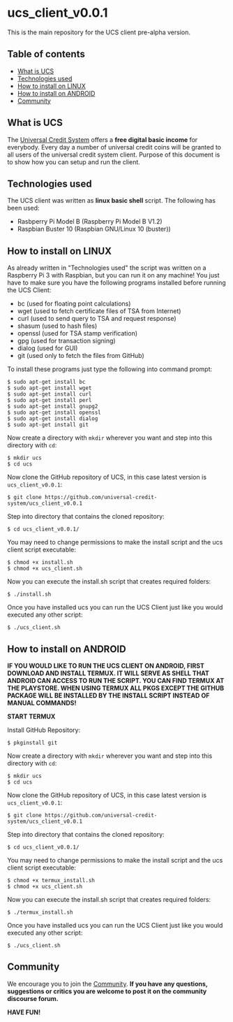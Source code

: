 # ucs_client_v0.0.1

This is the main repository for the UCS client pre-alpha version.

## Table of contents
* [What is UCS](#what-is-ucs)
* [Technologies used](#technologies-used)
* [How to install on LINUX](#how-to-install-on-linux)
* [How to install on ANDROID](#how-to-install-on-android)
* [Community](#community)

## What is UCS
The [Universal Credit System](https://www.universal-credit-system.org) offers a **free digital basic income** for everybody. Every day a number of universal credit coins will be granted to all users of the universal credit system client. Purpose of this document is to show how you can setup and run the client.

## Technologies used
The UCS client was written as **linux basic shell** script. The following has been used:
* Rasbperry Pi Model B (Raspberry Pi Model B V1.2)
* Raspbian Buster 10 (Raspbian GNU/Linux 10 (buster))

## How to install on LINUX
As already written in "Technologies used" the script was written on a Raspberry Pi 3 with Raspbian, but you can run it on any machine! You just have to make sure you have the following programs installed before running the UCS Client:
* bc		(used for floating point calculations)
* wget		(used to fetch certificate files of TSA from Internet)
* curl		(used to send query to TSA and request response)
* shasum	(used to hash files)
* openssl	(used for TSA stamp verification)
* gpg		(used for transaction signing)
* dialog	(used for GUI)
* git		(used only to fetch the files from GitHub)


To install these programs just type the following into command prompt:
```
$ sudo apt-get install bc
$ sudo apt-get install wget
$ sudo apt-get install curl
$ sudo apt-get install perl
$ sudo apt-get install gnupg2
$ sudo apt-get install openssl
$ sudo apt-get install dialog
$ sudo apt-get install git
```

Now create a directory with `mkdir` wherever you want and step into this directory with `cd`:
```
$ mkdir ucs
$ cd ucs
```

Now clone the GitHub repository of UCS, in this case latest version is `ucs_client_v0.0.1`:
```
$ git clone https://github.com/universal-credit-system/ucs_client_v0.0.1
```

Step into directory that contains the cloned repository:
```
$ cd ucs_client_v0.0.1/
```

You may need to change permissions to make the install script and the ucs client script executable:
```
$ chmod +x install.sh
$ chmod +x ucs_client.sh
```

Now you can execute the install.sh script that creates required folders:
```
$ ./install.sh
```

Once you have installed ucs you can run the UCS Client just like you would executed any other script:
```
$ ./ucs_client.sh
```

## How to install on ANDROID
**IF YOU WOULD LIKE TO RUN THE UCS CLIENT ON ANDROID, FIRST DOWNLOAD AND INSTALL TERMUX. IT WILL SERVE AS SHELL THAT ANDROID CAN ACCESS TO RUN THE SCRIPT. YOU CAN FIND TERMUX AT THE PLAYSTORE. WHEN USING TERMUX ALL PKGS EXCEPT THE GITHUB PACKAGE WILL BE INSTALLED BY THE INSTALL SCRIPT INSTEAD OF MANUAL COMMANDS!**

**START TERMUX**

Install GitHub Repository:
```
$ pkginstall git
```

Now create a directory with `mkdir` wherever you want and step into this directory with `cd`:
```
$ mkdir ucs
$ cd ucs
```

Now clone the GitHub repository of UCS, in this case latest version is `ucs_client_v0.0.1`:
```
$ git clone https://github.com/universal-credit-system/ucs_client_v0.0.1
```

Step into directory that contains the cloned repository:
```
$ cd ucs_client_v0.0.1/
```

You may need to change permissions to make the install script and the ucs client script executable:
```
$ chmod +x termux_install.sh
$ chmod +x ucs_client.sh
```

Now you can execute the install.sh script that creates required folders:
```
$ ./termux_install.sh
```

Once you have installed ucs you can run the UCS Client just like you would executed any other script:
```
$ ./ucs_client.sh
```

## Community
We encourage you to join the [Community](https://forum.universal-credit-system.org). **If you have any questions, suggestions or critics you are welcome to post it on the community discourse forum.**

**HAVE FUN!**
